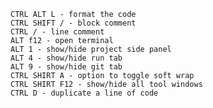    CTRL ALT L - format the code
    CTRL SHIFT / - block comment
    CTRL / - line comment
    ALT f12 - open terminal
    ALT 1 - show/hide project side panel
    ALT 4 - show/hide run tab
    ALT 9 - show/hide git tab
    CTRL SHIRT A - option to toggle soft wrap
    CTRL SHIRT F12 - show/hide all tool windows
    CTRL D - duplicate a line of code

